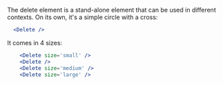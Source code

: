 The delete element is a stand-alone element that can be used in different contexts. 
On its own, it's a simple circle with a cross: 
```jsx
  <Delete />
```

It comes in 4 sizes: 
```jsx
    <Delete size='small' />
    <Delete />
    <Delete size='medium' />
    <Delete size='large' />
```